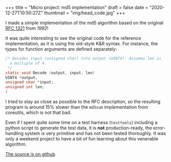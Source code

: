 +++
title = "Micro project: md5 implementation"
draft = false
date = "2020-12-27T10:50:27Z"
thumbnail = "img/head_code.jpg"
+++

I made a simple implementation of the md5 algorithm based on the original [RFC 1321](https://tools.ietf.org/html/rfc1321) from _1992_!

It was quite interesting to see the original code for the reference implementation, as it is using the old-style K&R syntax. For instance, the types for function arguments are defined separately:
```c
/* Decodes input (unsigned char) into output (UINT4). Assumes len is
  a multiple of 4.
 */
static void Decode (output, input, len)
UINT4 *output;
unsigned char *input;
unsigned int len;
{
```

I tried to stay as close as possible to the RFC description, so the resulting program is around 15% slower than the `md5sum` implementation from coreutils, which is not that bad.

Even if I spent quite some time on a test harness (`testtools`) including a python script to generate the test data, it is **not** production-ready, the error-handling system is very primitive and has not been tested thoroughly. It was only a weekend project to have a bit of fun learning about this venerable algorithm.

[The source is on github](https://github.com/Blizarre/microProjects/tree/master/md5)
